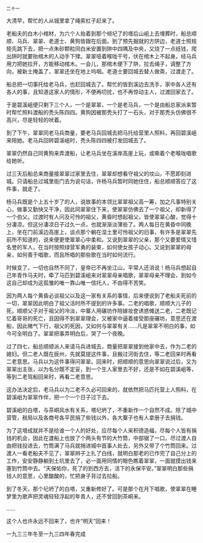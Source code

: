     二十一 

   大清早，帮忙的人从城里拿了绳索杠子赶来了。

   老船夫的白木小棺材，为六个人抬着到那个倾圮了的塔后山岨上去埋葬时，船总顺顺、马兵、翠翠、老道士、黄狗皆跟在后面。到了预先掘就的方阱边，老道士照规矩先跳下去，把一点朱砂颗粒同白米安置到阱中四隅及中央，又烧了一点纸钱，爬出阱时就要抬棺木的人动手下肂。翠翠哑着喉咙干号，伏在棺木上不起身。经马兵用力把她拉开，方能移动棺木。一会儿，那棺木便下了阱，拉去绳子，调整了方向，被新土掩盖了，翠翠还坐在地上呜咽。老道士要回城去替人做斋，过渡走了。

   船总把一切事托给老马兵，也赶回城去了。帮忙的皆到溪边去洗手，家中各人还有各人的事，且知道这家人的情形，不便再叨扰，也不再惊动主人，过渡回家去了。

   于是碧溪岨便只剩下三个人，一个是翠翠，一个是老马兵，一个是由船总家派来暂时帮忙照料渡船的秃头陈四四。黄狗因被那秃头打了一石头，对于那秃头仿佛很不高兴，尽是轻轻的吠着。

   到了下午，翠翠同老马兵商量，要老马兵回城去把马托给营里人照料，再回碧溪岨来陪她。老马兵回转碧溪岨时，秃头陈四四被打发回城去了。

   翠翠仍然自己同黄狗来弄渡船，让老马兵坐在溪岸高崖上玩，或嘶着个老喉咙唱歌给她听。

   过三天后船总来商量接翠翠过家里去住，翠翠却想看守祖父的坟山，不愿即刻进城。只请船总过城里衙门去为说句话，许杨马兵暂时同她住住，船总顺顺答应了这件事，就走了。

   杨马兵既是个上五十岁了的人，说故事的本领比翠翠祖父高一筹，加之凡事特别关心，做事又勤快又干净，因此同翠翠住下来，使翠翠仿佛去了一个祖父，却新得了一个伯父。过渡时有人问及可怜的祖父，黄昏时想起祖父，皆使翠翠心酸，觉得十分凄凉。但这分凄凉日子过久一点，也就渐渐淡薄些了。两人每日在黄昏中同晚上，坐在门前溪边高崖上，谈点那个躺在湿土里可怜祖父的旧事，有许多是翠翠先前所不知道的，说来便更使翠翠心中柔和。又说到翠翠的父亲，那个又要爱情又惜名誉的军人，在当时按照绿营军勇的装束，如何使女孩子动心。又说到翠翠的母亲，如何善于唱歌，而且所唱的那些歌在当时如何流行。

   时候变了，一切也自然不同了，皇帝已不再坐江山，平常人还消说！杨马兵想起自己年青作马夫时，牵了马匹到碧溪岨来对翠翠母亲唱歌，翠翠母亲不理会，到如今这自己却成为这孤雏的唯一靠山唯一信托人，不由得不苦笑。

   因为两人每个黄昏必谈祖父以及这一家有关系的事情，后来便说到了老船夫死前的一切，翠翠因此明白了祖父活时所不提到的许多事。二老的唱歌，顺顺大儿子的死，顺顺父子对于祖父的冷淡，中寨人用碾坊作陪嫁妆奁诱惑傩送二老，二老既记忆着哥哥的死亡，且因得不到翠翠理会，又被家中逼着接受那座碾坊，意思还在渡船，因此赌气下行，祖父的死因，又如何与翠翠有关……凡是翠翠不明白的事，如今可全明白了。翠翠把事弄明白后，哭了一个夜晚。

   过了四七，船总顺顺派人来请马兵进城去，商量把翠翠接到他家中去，作为二老的媳妇。但二老人既在辰州，先就莫提这件事，且搬过河街去住，等二老回来时再看二老意思。马兵以为这件事得问翠翠。回来时，把顺顺的意思向翠翠说过后，又为翠翠出主张，以为名分既不定妥，到一个生人家里去不好，还是不如在碧溪岨等，等到二老驾船回来时，再看二老意思。

   这办法决定后，老马兵以为二老不久必可回来的，就依然把马匹托营上人照料，在碧溪岨为翠翠作伴，把一个一个日子过下去。

   碧溪岨的白塔，与茶峒风水有关系，塔圮坍了，不重新作一个自然不成。除了城中营管，税局以及各商号各平民捐了些钱以外，各大寨子也有人拿册子去捐钱。

   为了这塔成就并不是给谁一个人的好处，应尽每个人来积德造福，尽每个人皆有捐钱的机会，因此在渡船上也放了个两头有节的大竹筒，中部锯了一口，尽过渡人自由把钱投进去，竹筒满了马兵就捎进城中首事人处去，另外又带了个竹筒回来。过渡人一看老船夫不见了，翠翠辫子上扎了白线，就明白那老的已作完了自己分上的工作，安安静静躺到土坑里去了，必一面用同情的眼色瞧着翠翠，一面就摸出钱来塞到竹筒中去。“天保佑你，死了的到西方去，活下的永保平安。”翠翠明白那些捐钱人的意思，心里酸酸的，忙把身子背过去拉船。

   到了冬天，那个圮坍了的白塔，又重新修好了。可是那个在月下唱歌，使翠翠在睡梦里为歌声把灵魂轻轻浮起的年青人，还不曾回到茶峒来。

   ……

   这个人也许永远不回来了，也许“明天”回来！

   一九三三年冬至一九三四年春完成


